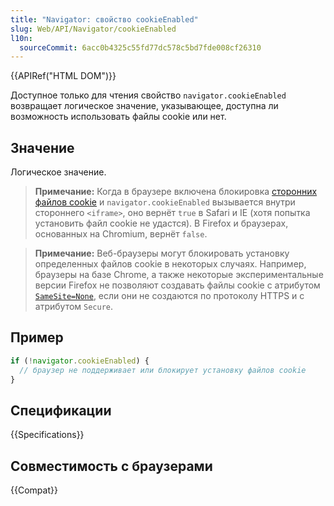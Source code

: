 ```yaml
---
title: "Navigator: свойство cookieEnabled"
slug: Web/API/Navigator/cookieEnabled
l10n:
  sourceCommit: 6acc0b4325c55fd77dc578c5bd7fde008cf26310
---
```


{{APIRef("HTML DOM")}}

Доступное только для чтения свойство `navigator.cookieEnabled` возвращает логическое значение, указывающее, доступна ли возможность использовать файлы cookie или нет.

## Значение

Логическое значение.

> **Примечание:** Когда в браузере включена блокировка [сторонних файлов cookie](/ru/docs/Web/Privacy/Third-party_cookies) и `navigator.cookieEnabled` вызывается внутри стороннего `<iframe>`, оно вернёт `true` в Safari и IE (хотя попытка установить файл cookie не удастся). В Firefox и браузерах, основанных на Chromium, вернёт `false`.

> **Примечание:** Веб-браузеры могут блокировать установку определенных файлов cookie в некоторых случаях. Например, браузеры на базе Chrome, а также некоторые экспериментальные версии Firefox не позволяют создавать файлы cookie с атрибутом [`SameSite=None`](/ru/docs/Web/HTTP/Headers/Set-Cookie#samesitesamesite-value), если они не создаются по протоколу HTTPS и с атрибутом `Secure`.

## Пример

```js
if (!navigator.cookieEnabled) {
  // браузер не поддерживает или блокирует установку файлов cookie
}
```

## Спецификации

{{Specifications}}

## Совместимость с браузерами

{{Compat}}
